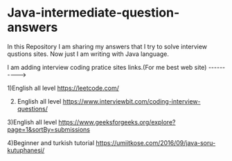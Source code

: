 # Java-intermediate-question-answers
In this Repository I am sharing my answers that I try to solve interview qustions sites.
Now just I am writing with Java language.

I am adding interview coding pratice sites links.(For me best web site)
---------->

1)English all level
https://leetcode.com/

2) English all level
https://www.interviewbit.com/coding-interview-questions/

3)English all level
https://www.geeksforgeeks.org/explore?page=1&sortBy=submissions

4)Beginner and turkish tutorial
https://umiitkose.com/2016/09/java-soru-kutuphanesi/
